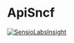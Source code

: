 ApiSncf
=======

[![SensioLabsInsight](https://insight.sensiolabs.com/projects/15713a9d-d981-4964-a167-0a7ff9ce41be/mini.png)](https://insight.sensiolabs.com/projects/15713a9d-d981-4964-a167-0a7ff9ce41be)

